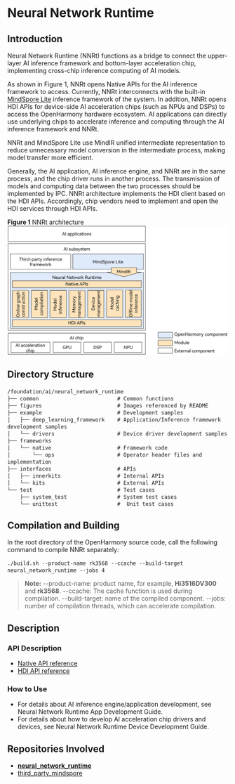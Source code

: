 # Neural Network Runtime

## Introduction

Neural Network Runtime (NNRt) functions as a bridge to connect the upper-layer AI inference framework and bottom-layer acceleration chip, implementing cross-chip inference computing of AI models.

As shown in Figure 1, NNRt opens Native APIs for the AI inference framework to access. Currently, NNRt interconnects with the built-in [MindSpore Lite](https://gitee.com/openharmony/third_party_mindspore) inference framework of the system. In addition, NNRt opens HDI APIs for device-side AI acceleration chips (such as NPUs and DSPs) to access the OpenHarmony hardware ecosystem. AI applications can directly use underlying chips to accelerate inference and computing through the AI inference framework and NNRt.

NNRt and MindSpore Lite use MindIR unified intermediate representation to reduce unnecessary model conversion in the intermediate process, making model transfer more efficient.

Generally, the AI application, AI inference engine, and NNRt are in the same process, and the chip driver runs in another process. The transmission of models and computing data between the two processes should be implemented by IPC. NNRt architecture implements the HDI client based on the HDI APIs. Accordingly, chip vendors need to implement and open the HDI services through HDI APIs.

**Figure 1** NNRt architecture
!["NNRt architecture"](./figures/neural_network_runtime.png)

## Directory Structure

```text
/foundation/ai/neural_network_runtime
├── common                         # Common functions
├── figures                        # Images referenced by README
├── example                        # Development samples
│   ├── deep_learning_framework    # Application/Inference framework development samples
│   └── drivers                    # Device driver development samples
├── frameworks
│   └── native                     # Framework code
│       └── ops                    # Operator header files and implementation
├── interfaces                     # APIs
│   ├── innerkits                  # Internal APIs
│   └── kits                       # External APIs
└── test                           # Test cases
    ├── system_test                # System test cases
    └── unittest                   #  Unit test cases
```

## Compilation and Building

In the root directory of the OpenHarmony source code, call the following command to compile NNRt separately:
```shell
./build.sh --product-name rk3568 --ccache --build-target neural_network_runtime --jobs 4
```
> **Note:** 
--product-name: product name, for example, <b>Hi3516DV300</b> and <b>rk3568</b>.
--ccache: The cache function is used during compilation.
--build-target: name of the compiled component.
--jobs: number of compilation threads, which can accelerate compilation.

## Description

### API Description

- [Native API reference](https://gitee.com/openharmony/docs/blob/master/en/application-dev/reference/native-apis/_neural_network_runtime.md)
- [HDI API reference](https://gitee.com/openharmony/drivers_interface/tree/master/nnrt)

### How to Use

- For details about AI inference engine/application development, see Neural Network Runtime App Development Guide.
- For details about how to develop AI acceleration chip drivers and devices, see Neural Network Runtime Device Development Guide.

## Repositories Involved

- [**neural_network_runtime**](https://gitee.com/openharmony/neural_network_runtime)
- [third_party_mindspore](https://gitee.com/openharmony/third_party_mindspore)
